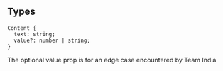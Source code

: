 ## Types
```
Content {
  text: string;
  value?: number | string;
}
```
The optional value prop is for an edge case encountered by Team India